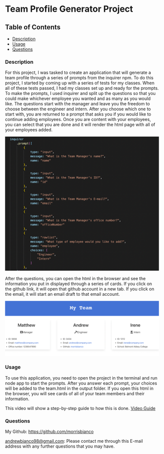 # Team Profile Generator Project

## Table of Contents
            
- [Description](#Description)
- [Usage](#Usage)
- [Questions](#Questions)

### Description
For this project, I was tasked to create an application that will generate a team profile through a series of prompts from the inquirer npm. To do this project, I started by coming up with a series of tests for my classes. When all of these tests passed, I had my classes set up and ready for the prompts. To make the prompts, I used inquirer and split up the questions so that you could make whichever employee you wanted and as many as you would like. The questions start with the manager and leave you the freedom to choose between the engineer and intern. After you choose which one to start with, you are returned to a prompt that asks you if you would like to continue adding employees. Once you are content with your employees, you can select that you are done and it will render the html page with all of your employees added.

<img src="./images/questions.png"/>

After the questions, you can open the html in the browser and see the information you put in displayed through a series of cards. If you click on the github link, it will open that github account in a new tab. If you click on the email, it will start an email draft to that email account. 

<img src="./images/html.png"/>

### Usage
To use this application, you need to open the project in the terminal and run node app to start the prompts. After you answer each prompt, your choices will be added to the team.html in the output folder. If you open this html in the browser, you will see cards of all of your team members and their information. 

This video will show a step-by-step guide to how this is done. <a href="https://www.awesomescreenshot.com/video/4100862?key=af12a5b954e078b14d925e0a7babf2aa">Video Guide</a>

### Questions
My Github: https://github.com/morrisbianco

andrewbianco98@gmail.com: Please contact me through this E-mail address with any further questions that you may have.
            